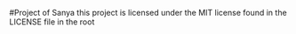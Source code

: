#Project of Sanya
this project is licensed under the MIT license  found   in the LICENSE file in  the root
    